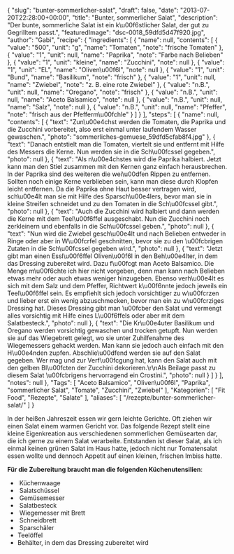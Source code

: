 {
    "slug": "bunter-sommerlicher-salat",
    "draft": false,
    "date": "2013-07-20T22:28:00+00:00",
    "title": "Bunter, sommerlicher Salat",
    "description": "Der bunte, sommerliche Salat ist ein k\u00f6stlicher Salat, der gut zu Gegrilltem passt.",
    "featuredImage": "dsc-0018_59dfd5d47f920.jpg",
    "author": "Gabi",
    "recipe": {
        "ingredients": [
            {
                "name": null,
                "contents": [
                    {
                        "value": "500",
                        "unit": "g",
                        "name": "Tomaten",
                        "note": "frische Tomaten"
                    },
                    {
                        "value": "1",
                        "unit": null,
                        "name": "Paprika",
                        "note": "Farbe nach Belieben"
                    },
                    {
                        "value": "1",
                        "unit": "kleine",
                        "name": "Zucchini",
                        "note": null
                    },
                    {
                        "value": "1",
                        "unit": "EL",
                        "name": "Oliven\u00f6l",
                        "note": null
                    },
                    {
                        "value": "1",
                        "unit": "Bund",
                        "name": "Basilikum",
                        "note": "frisch"
                    },
                    {
                        "value": "1",
                        "unit": null,
                        "name": "Zwiebel",
                        "note": "z. B. eine rote Zwiebel"
                    },
                    {
                        "value": "n.B.",
                        "unit": null,
                        "name": "Oregano",
                        "note": "frisch"
                    },
                    {
                        "value": "n.B.",
                        "unit": null,
                        "name": "Aceto Balsamico",
                        "note": null
                    },
                    {
                        "value": "n.B.",
                        "unit": null,
                        "name": "Salz",
                        "note": null
                    },
                    {
                        "value": "n.B.",
                        "unit": null,
                        "name": "Pfeffer",
                        "note": "frisch aus der Pfefferm\u00fchle"
                    }
                ]
            }
        ],
        "steps": [
            {
                "name": null,
                "contents": [
                    {
                        "text": "Zun\u00e4chst werden die Tomaten, die Paprika und die Zucchini vorbereitet, also erst einmal unter laufendem Wasser gewaschen.",
                        "photo": "sommerliches-gemuese_59dfd5cfab8f4.jpg"
                    },
                    {
                        "text": "Danach entstielt man die Tomaten, viertelt sie und entfernt mit Hilfe des Messers die Kerne. Nun werden sie in die Sch\u00fcssel gegeben.",
                        "photo": null
                    },
                    {
                        "text": "Als n\u00e4chstes wird die Paprika halbiert. Jetzt kann man den Stiel zusammen mit den Kernen ganz einfach herausbrechen. In der Paprika sind des weiteren die wei\u00dfen Rippen zu entfernen. Sollten noch einige Kerne verblieben sein, kann man diese durch Klopfen leicht entfernen. Da die Paprika ohne Haut besser vertragen wird, sch\u00e4lt man sie mit Hilfe des Sparsch\u00e4lers, bevor man sie in kleine Streifen schneidet und zu den Tomaten in die Sch\u00fcssel gibt.",
                        "photo": null
                    },
                    {
                        "text": "Auch die Zucchini wird halbiert und dann werden die Kerne mit dem Teel\u00f6ffel ausgeschabt. Nun die Zucchini noch zerkleinern und  ebenfalls in die Sch\u00fcssel geben.",
                        "photo": null
                    },
                    {
                        "text": "Nun wird die Zwiebel gesch\u00e4lt und nach Belieben entweder in Ringe oder aber in W\u00fcrfel geschnitten, bevor sie zu den \u00fcbrigen Zutaten in die Sch\u00fcssel gegeben wird.",
                        "photo": null
                    },
                    {
                        "text": "Jetzt gibt man einen Essl\u00f6ffel Oliven\u00f6l in den Beh\u00e4lter, in dem das Dressing zubereitet wird. Dazu f\u00fcgt man Aceto Balsamico. Die Menge m\u00f6chte ich hier nicht vorgeben, denn man kann nach Belieben etwas mehr oder auch etwas weniger hinzugeben. Ebenso verh\u00e4lt es sich mit dem Salz und dem Pfeffer, Richtwert k\u00f6nnte jedoch jeweils ein Teel\u00f6ffel sein. Es empfiehlt sich jedoch vorsichtiger zu w\u00fcrzen und lieber erst ein wenig abzuschmecken, bevor man ein zu w\u00fcrziges Dressing hat. Dieses Dressing gibt man \u00fcber den Salat und vermengt alles vorsichtig mit Hilfe eines L\u00f6ffels oder aber mit dem Salatbesteck.",
                        "photo": null
                    },
                    {
                        "text": "Die Kr\u00e4uter Basilikum und Oregano werden vorsichtig gewaschen und trocken getupft. Nun werden sie auf das Wiegebrett gelegt, wo sie unter Zuhilfenahme des Wiegemessers gehackt werden. Man kann sie jedoch auch einfach mit den H\u00e4nden zupfen. Abschlie\u00dfend werden sie auf den Salat gegeben. Wer mag und zur Verf\u00fcgung hat, kann den Salat auch mit den gelben Bl\u00fcten der Zucchini dekorieren.\r\nAls Beilage passt zu diesem Salat \u00fcbrigens hervorragend ein Crostini.",
                        "photo": null
                    }
                ]
            }
        ],
        "notes": null
    },
    "Tags": [
        "Aceto Balsamico",
        "Oliven\u00f6l",
        "Paprika",
        "sommerlicher Salat",
        "Tomate",
        "Zucchini",
        "Zwiebel"
    ],
    "Kategorien": [
        "Fit Food",
        "Rezepte",
        "Salate"
    ],
    "aliases": [
        "\/rezepte\/bunter-sommerlicher-salat\/"
    ]
}

In der heißen Jahreszeit essen wir gern leichte Gerichte. Oft ziehen wir einen Salat einem warmen Gericht vor. Das folgende Rezept stellt eine kleine Eigenkreation aus verschiedenen sommerlichen Gemüsearten dar, die ich gerne zu einem Salat verarbeite. Entstanden ist dieser Salat, als ich einmal keinen grünen Salat im Haus hatte, jedoch nicht nur Tomatensalat essen wollte und dennoch Appetit auf einen kleinen, frischen Imbiss hatte.

**Für die Zubereitung braucht man die folgenden Küchenutensilien**:

 *  Küchenwaage
 *  Salatschüssel
 *  Gemüsemesser
 *  Salatbesteck
 *  Wiegemesser mit Brett
 *  Schneidbrett
 *  Sparschäler
 * Teelöffel
 * Behälter, in dem das Dressing zubereitet wird